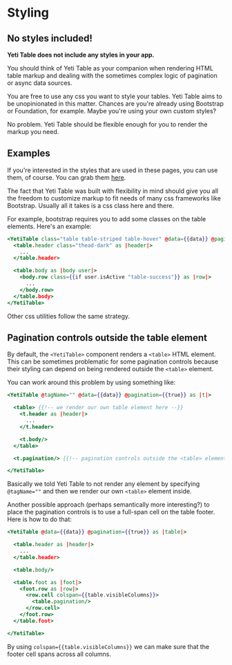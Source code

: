 # Styling

## No styles included!

**Yeti Table does not include any styles in your app.**

You should think of Yeti Table as your companion when rendering HTML table markup and
dealing with the sometimes complex logic of pagination or async data sources.

You are free to use any css you want to style your tables. Yeti Table aims to be
unopinionated in this matter. Chances are you're already using Bootstrap or Foundation, for example.
Maybe you're using your own custom styles?

No problem. Yeti Table should be flexible enough for you to render the markup you need.

## Examples

If you're interested in the styles that are used in these pages, you can use them, of course.
You can grab them [here](https://github.com/miguelcobain/ember-yeti-table/blob/master/tests/dummy/app/styles/material.scss).

The fact that Yeti Table was built with flexibility in mind should give you all the freedom
to customize markup to fit needs of many css frameworks like Bootstrap. Usually all it takes is a css class
here and there.

For example, bootstrap requires you to add some classes on the table elements. Here's an example:

```hbs
<YetiTable class="table table-striped table-hover" @data={{data}} @pagination={{true}} as |table|>
  <table.header class="thead-dark" as |header|>
    ...
  </table.header>

  <table.body as |body user|>
    <body.row class={{if user.isActive "table-success"}} as |row|>
      ...
    </body.row>
  </table.body>
</YetiTable>
```

Other css utilities follow the same strategy.

## Pagination controls outside the table element

By default, the `<YetiTable>` component renders a `<table>` HTML element. This can be sometimes
problematic for some pagination controls because their styling can depend on being rendered
outside the `<table>` element.

You can work around this problem by using something like:

```hbs
<YetiTable @tagName="" @data={{data}} @pagination={{true}} as |t|>

  <table> {{!-- we render our own table element here --}}
    <t.header as |header|>
      ...
    </t.header>

    <t.body/>
  </table>

  <t.pagination/> {{!-- pagination controls outside the <table> element --}}

</YetiTable>
```

Basically we told Yeti Table to not render any element by specifying `@tagName=""`
and then we render our own `<table>` element inside.

Another possible approach (perhaps semantically more interesting?) to place
the pagination controls is to use a full-span cell on the table footer.
Here is how to do that:

```hbs
<YetiTable @data={{data}} @pagination={{true}} as |table|>

  <table.header as |header|>
    ...
  </table.header>

  <table.body/>

  <table.foot as |foot|>
    <foot.row as |row|>
      <row.cell colspan={{table.visibleColumns}}>
        <table.pagination/>
      </row.cell>
    </foot.row>
  </table.foot>

</YetiTable>
```

By using `colspan={{table.visibleColumns}}` we can make sure that the footer cell spans across
all columns.
